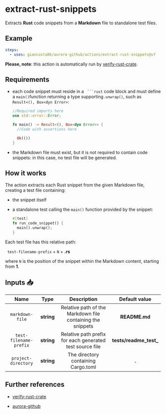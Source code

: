# extract-rust-snippets

Extracts **Rust** code snippets from a **Markdown** file to standalone test files.

## Example

```yaml
steps:
  - uses: giancosta86/aurora-github/actions/extract-rust-snippets@v7
```

**Please, note**: this action is automatically run by [verify-rust-crate](../verify-rust-crate/README.md).

## Requirements

- each code snippet must reside in a ` ```rust` code block and must define a `main()`function returning a type supporting`.unwrap()`, such as `Result<(), Box<dyn Error>`:

  ```rust
  //Required imports here
  use std::error::Error;

  fn main() -> Result<(), Box<dyn Error>> {
    //Code with assertions here

    Ok(())
  }
  ```

- the Markdown file must exist, but it is not required to contain code snippets: in this case, no test file will be generated.

## How it works

The action extracts each Rust snippet from the given Markdown file, creating a test file containing:

- the snippet itself

- a standalone test calling the `main()` function provided by the snippet:

  ```rust
  #[test]
  fn run_code_snippet() {
    main().unwrap();
  }
  ```

Each test file has this relative path:

` test-filename-prefix` + `N` + **.rs**

where `N` is the position of the snippet within the Markdown content, starting from **1**.

## Inputs 📥

|          Name          |    Type    |                        Description                         |      Default value      |
| :--------------------: | :--------: | :--------------------------------------------------------: | :---------------------: |
|    `markdown-file`     | **string** | Relative path of the Markdown file containing the snippets |      **README.md**      |
| `test-filename-prefix` | **string** |  Relative path prefix for each generated test source file  | **tests/readme_test\_** |
|  `project-directory`   | **string** |            The directory containing Cargo.toml             |          **.**          |

## Further references

- [verify-rust-crate](../verify-rust-crate/README.md)

- [aurora-github](../../README.md)
